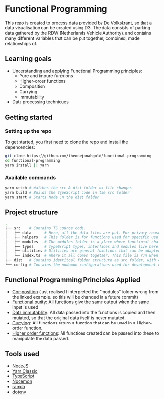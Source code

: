 # Functional Programming

This repo is created to process data provided by De Volkskrant, so that a data visualisation can be created using D3. The data consists of parking data gathered by the RDW (Netherlands Vehicle Authority), and contains many different variables that can be put together, combined, made relationships of.

## Learning goals

- Understanding and applying Functional Programming principles:
  - Pure and Impure functions
  - Higher-order functions
  - Composition
  - Currying
  - Immutability
- Data processing techniques

## Getting started

### Setting up the repo

To get started, you first need to clone the repo and install the dependencies:

```bash
git clone https://github.com/theonejonahgold/functional-programming
cd functional-programming
yarn install || yarn
```

### Available commands

```bash
yarn watch # Watches the src & dist folder on file changes
yarn build # Builds the TypeScript code in the src folder
yarn start # Starts Node in the dist folder
```

## Project structure

```bash
.
├── src    # Contains TS source code.
│   ├── data      # Here, all the data files are put. For privacy reasons, this folder only contains a .gitkeep file on the public repository. You need to supply your own data.
│   ├── helpers   # This folder is for functions used for specific use cases like language parsing.
│   ├── modules   # The modules folder is a place where functional chains are written to parse certains columns of the provided data.
│   ├── types     # TypeScript types, interfaces and modules live here. The compiler automatically puts these into the environment, so no extra type imports are needed.
│   ├── utilities # Utilities are general functions that can be adapted to certain use cases. They are divided into files named after the type they manipulate.
│   └── index.ts  # Where it all comes together. This file is run when compiled to JS code.
├── dist   # Contains identitcal folder structure as src folder, with compiled JS code and source maps instead of TS code.
└── config # Contains the nodemon configurations used for development of this project.
```

## Functional Programming Principles Applied

- [Composition](https://github.com/cmda-tt/course-20-21/blob/master/examples/functional-patterns/composition.md) (just realised I interpreted the "modules" folder wrong from the linked example, so this will be changed in a future commit)
- [Functional purity](https://github.com/cmda-tt/course-20-21/blob/master/examples/functional-patterns/impure.md): All functions give the same output when the same input is used
- [Data immutability](https://github.com/cmda-tt/course-20-21/blob/master/examples/functional-patterns/immutability.md): All data passed into the functions is copied and then mutated, so that the original data itself is never mutated.
- [Currying](https://en.wikipedia.org/wiki/Currying): All functions return a function that can be used in a Higher-order function.
- [Higher order functions](https://github.com/cmda-tt/course-20-21/blob/master/examples/functional-patterns/ho-functions.md): All functions created can be passed into these to manipulate the data passed.

## Tools used

- [NodeJS](https://nodejs.org/en/)
- [Yarn Classic](https://classic.yarnpkg.com/lang/en/)
- [TypeScript](https://www.typescriptlang.org)
- [Nodemon](https://nodemon.io)
- [ramda](https://github.com/ramda/ramda)
- [dotenv](https://github.com/motdotla/dotenv)
